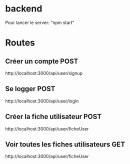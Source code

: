 # backend
Pour lancer le server: "npm start"

# Routes

## Créer un compte POST
http://localhost:3000/api/user/signup

## Se logger POST
http://localhost:3000/api/user/login

## Créer la fiche utilisateur POST
http://localhost:3000/api/user/ficheUser

## Voir toutes les fiches utilisateurs GET
http://localhost:3000/api/user/ficheUser

